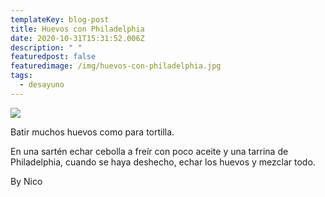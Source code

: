 ```yaml
---
templateKey: blog-post
title: Huevos con Philadelphia
date: 2020-10-31T15:31:52.006Z
description: " "
featuredpost: false
featuredimage: /img/huevos-con-philadelphia.jpg
tags:
  - desayuno
---
```

![](/img/huevos-con-philadelphia.jpg)

Batir muchos huevos como para tortilla. 

En una sartén echar cebolla a freír con poco aceite y una tarrina de Philadelphia, cuando se haya deshecho, echar los huevos y mezclar todo.

By Nico